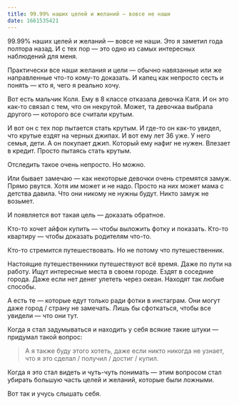 ```yaml
---
title: 99.99% наших целей и желаний — вовсе не наши
date: 1661535421
---
```

99.99% наших целей и желаний — вовсе не наши. Это я заметил года полтора назад. И с тех пор — это одно из самых интересных наблюдений для меня.

Практически все наши желания и цели — обычно навязанные или же направленные что-то кому-то доказать. И капец как непросто сесть и понять — кто я, чего я реально хочу.

Вот есть мальчик Коля. Ему в 8 классе отказала девочка Катя. И он это как-то связал с тем, что он некрутой. Может, та девочкаа выбрала другого — которого все считали крутым.

И вот он с тех пор пытается стать крутым. И где-то он как-то увидел, что крутые ездят на черных джипах. И вот ему лет 36 уже. У него семья, дети. А он покупает джип. Который ему нафиг не нужен. Влезает в кредит. Просто пытаясь стать крутым.

Отследить такое очень непросто. Но можно.

Или бывает замечаю — как некоторые девочки очень стремятся замуж. Прямо рвутся. Хотя им может и не надо. Просто на них может мама с детства давила. Что они никому не нужны будут. Никто замуж не возьмет.

И появляется вот такая цель — доказать обратное.

Кто-то хочет айфон купить — чтобы выложить фотку и показать. Кто-то квартиру — чтобы доказать родителям что-то.

Кто-то стремится путешествовать. Но не потому что путешественник.

Настоящие путешественники путешествуют всё время. Даже по пути на работу. Ищут интересные места в своем городе. Ездят в соседние города. Даже если нет денег улететь через океан. Находят так любые способы.

А есть те — которые едут только ради фотки в инстаграм. Они могут даже город / страну не замечать. Лишь бы сфоткаться, чтобы все увидели — что они тут.

Когда я стал задумываться и находить у себя всякие такие штуки — придумал такой вопрос:

> А я также буду этого хотеть, даже если никто никогда не узнает, что я это сделал / получил / достиг / купил.

Когда я это стал видеть и чуть-чуть понимать — этим вопросом стал убирать большую часть целей и желаний, которые были ложными.

Вот так и учусь слышать себя.
